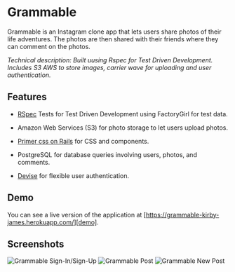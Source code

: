 
# Grammable

Grammable is an Instagram clone app that lets users share photos of their life adventures. The photos are then shared with their friends where they can comment on the photos.

*Technical description: Built uusing Rspec for Test Driven Development. Includes S3 AWS to store images, carrier wave for uploading and user authentication.*

## Features

* [RSpec](https://github.com/rspec/rspec-rails) Tests for Test Driven Development using FactoryGirl for test data.

* Amazon Web Services (S3) for photo storage to let users upload photos.

* [Primer css on Rails](https://github.com/primer/css) for CSS and components.

* PostgreSQL for database queries involving users, photos, and comments.

* [Devise](https://github.com/plataformatec/devise) for flexible user authentication.

## Demo
You can see a live version of the application at
[https://grammable-kirby-james.herokuapp.com/][demo].

[demo]: https://grammable-kirby-james.herokuapp.com/

## Screenshots
![Grammable Sign-In/Sign-Up](https://github.com/kirbygit/grammable/blob/master/app/assets/images/grammable-signin.jpg "Grammable Homepage")
![Grammable Post](https://github.com/kirbygit/grammable/blob/master/app/assets/images/grammable-post.jpg "Grammable Post")
![Grammable New Post](https://github.com/kirbygit/grammable/blob/master/app/assets/images/grammable-newpost.jpg "Grammable New Post")